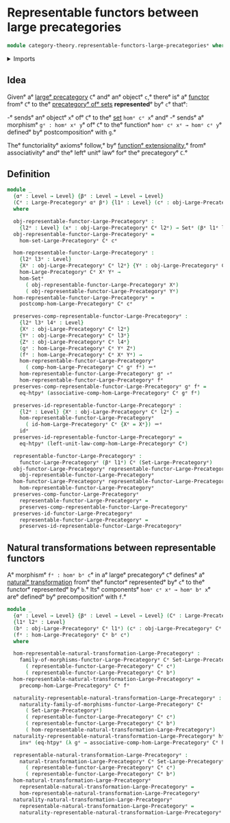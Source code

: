 # Representable functors between large precategories

```agda
module category-theory.representable-functors-large-precategoriesᵉ where
```

<details><summary>Imports</summary>

```agda
open import category-theory.functors-large-precategoriesᵉ
open import category-theory.large-precategoriesᵉ
open import category-theory.natural-transformations-functors-large-precategoriesᵉ

open import foundation.category-of-setsᵉ
open import foundation.function-extensionalityᵉ
open import foundation.function-typesᵉ
open import foundation.identity-typesᵉ
open import foundation.setsᵉ
open import foundation.universe-levelsᵉ
```

</details>

## Idea

Givenᵉ aᵉ [largeᵉ precategory](category-theory.large-precategories.mdᵉ) `C`ᵉ andᵉ anᵉ
objectᵉ `c`,ᵉ thereᵉ isᵉ aᵉ
[functor](category-theory.functors-large-precategories.mdᵉ) fromᵉ `C`ᵉ to theᵉ
[precategoryᵉ ofᵉ sets](foundation.category-of-sets.mdᵉ) **represented**ᵉ byᵉ `c`ᵉ
thatᵉ:

-ᵉ sendsᵉ anᵉ objectᵉ `x`ᵉ ofᵉ `C`ᵉ to theᵉ [set](foundation-core.sets.mdᵉ) `homᵉ cᵉ x`ᵉ andᵉ
-ᵉ sendsᵉ aᵉ morphismᵉ `gᵉ : homᵉ xᵉ y`ᵉ ofᵉ `C`ᵉ to theᵉ functionᵉ `homᵉ cᵉ xᵉ → homᵉ cᵉ y`ᵉ
  definedᵉ byᵉ postcompositionᵉ with `g`.ᵉ

Theᵉ functorialityᵉ axiomsᵉ follow,ᵉ byᵉ
[functionᵉ extensionality](foundation.function-extensionality.md),ᵉ fromᵉ
associativityᵉ andᵉ theᵉ leftᵉ unitᵉ lawᵉ forᵉ theᵉ precategoryᵉ `C`.ᵉ

## Definition

```agda
module _
  {αᵉ : Level → Level} {βᵉ : Level → Level → Level}
  (Cᵉ : Large-Precategoryᵉ αᵉ βᵉ) {l1ᵉ : Level} (cᵉ : obj-Large-Precategoryᵉ Cᵉ l1ᵉ)
  where

  obj-representable-functor-Large-Precategoryᵉ :
    {l2ᵉ : Level} (xᵉ : obj-Large-Precategoryᵉ Cᵉ l2ᵉ) → Setᵉ (βᵉ l1ᵉ l2ᵉ)
  obj-representable-functor-Large-Precategoryᵉ =
    hom-set-Large-Precategoryᵉ Cᵉ cᵉ

  hom-representable-functor-Large-Precategoryᵉ :
    {l2ᵉ l3ᵉ : Level}
    {Xᵉ : obj-Large-Precategoryᵉ Cᵉ l2ᵉ} {Yᵉ : obj-Large-Precategoryᵉ Cᵉ l3ᵉ} →
    hom-Large-Precategoryᵉ Cᵉ Xᵉ Yᵉ →
    hom-Setᵉ
      ( obj-representable-functor-Large-Precategoryᵉ Xᵉ)
      ( obj-representable-functor-Large-Precategoryᵉ Yᵉ)
  hom-representable-functor-Large-Precategoryᵉ =
    postcomp-hom-Large-Precategoryᵉ Cᵉ cᵉ

  preserves-comp-representable-functor-Large-Precategoryᵉ :
    {l2ᵉ l3ᵉ l4ᵉ : Level}
    {Xᵉ : obj-Large-Precategoryᵉ Cᵉ l2ᵉ}
    {Yᵉ : obj-Large-Precategoryᵉ Cᵉ l3ᵉ}
    {Zᵉ : obj-Large-Precategoryᵉ Cᵉ l4ᵉ}
    (gᵉ : hom-Large-Precategoryᵉ Cᵉ Yᵉ Zᵉ)
    (fᵉ : hom-Large-Precategoryᵉ Cᵉ Xᵉ Yᵉ) →
    hom-representable-functor-Large-Precategoryᵉ
      ( comp-hom-Large-Precategoryᵉ Cᵉ gᵉ fᵉ) ＝ᵉ
    hom-representable-functor-Large-Precategoryᵉ gᵉ ∘ᵉ
    hom-representable-functor-Large-Precategoryᵉ fᵉ
  preserves-comp-representable-functor-Large-Precategoryᵉ gᵉ fᵉ =
    eq-htpyᵉ (associative-comp-hom-Large-Precategoryᵉ Cᵉ gᵉ fᵉ)

  preserves-id-representable-functor-Large-Precategoryᵉ :
    {l2ᵉ : Level} {Xᵉ : obj-Large-Precategoryᵉ Cᵉ l2ᵉ} →
    hom-representable-functor-Large-Precategoryᵉ
      ( id-hom-Large-Precategoryᵉ Cᵉ {Xᵉ = Xᵉ}) ＝ᵉ
    idᵉ
  preserves-id-representable-functor-Large-Precategoryᵉ =
    eq-htpyᵉ (left-unit-law-comp-hom-Large-Precategoryᵉ Cᵉ)

  representable-functor-Large-Precategoryᵉ :
    functor-Large-Precategoryᵉ (βᵉ l1ᵉ) Cᵉ (Set-Large-Precategoryᵉ)
  obj-functor-Large-Precategoryᵉ representable-functor-Large-Precategoryᵉ =
    obj-representable-functor-Large-Precategoryᵉ
  hom-functor-Large-Precategoryᵉ representable-functor-Large-Precategoryᵉ =
    hom-representable-functor-Large-Precategoryᵉ
  preserves-comp-functor-Large-Precategoryᵉ
    representable-functor-Large-Precategoryᵉ =
    preserves-comp-representable-functor-Large-Precategoryᵉ
  preserves-id-functor-Large-Precategoryᵉ
    representable-functor-Large-Precategoryᵉ =
    preserves-id-representable-functor-Large-Precategoryᵉ
```

## Natural transformations between representable functors

Aᵉ morphismᵉ `fᵉ : homᵉ bᵉ c`ᵉ in aᵉ largeᵉ precategoryᵉ `C`ᵉ definesᵉ aᵉ
[naturalᵉ transformation](category-theory.natural-transformations-functors-large-precategories.mdᵉ)
fromᵉ theᵉ functorᵉ representedᵉ byᵉ `c`ᵉ to theᵉ functorᵉ representedᵉ byᵉ `b`.ᵉ Itsᵉ
componentsᵉ `homᵉ cᵉ xᵉ → homᵉ bᵉ x`ᵉ areᵉ definedᵉ byᵉ precompositionᵉ with `f`.ᵉ

```agda
module _
  {αᵉ : Level → Level} {βᵉ : Level → Level → Level} (Cᵉ : Large-Precategoryᵉ αᵉ βᵉ)
  {l1ᵉ l2ᵉ : Level}
  (bᵉ : obj-Large-Precategoryᵉ Cᵉ l1ᵉ) (cᵉ : obj-Large-Precategoryᵉ Cᵉ l2ᵉ)
  (fᵉ : hom-Large-Precategoryᵉ Cᵉ bᵉ cᵉ)
  where

  hom-representable-natural-transformation-Large-Precategoryᵉ :
    family-of-morphisms-functor-Large-Precategoryᵉ Cᵉ Set-Large-Precategoryᵉ
      ( representable-functor-Large-Precategoryᵉ Cᵉ cᵉ)
      ( representable-functor-Large-Precategoryᵉ Cᵉ bᵉ)
  hom-representable-natural-transformation-Large-Precategoryᵉ =
    precomp-hom-Large-Precategoryᵉ Cᵉ fᵉ

  naturality-representable-natural-transformation-Large-Precategoryᵉ :
    naturality-family-of-morphisms-functor-Large-Precategoryᵉ Cᵉ
      ( Set-Large-Precategoryᵉ)
      ( representable-functor-Large-Precategoryᵉ Cᵉ cᵉ)
      ( representable-functor-Large-Precategoryᵉ Cᵉ bᵉ)
      ( hom-representable-natural-transformation-Large-Precategoryᵉ)
  naturality-representable-natural-transformation-Large-Precategoryᵉ hᵉ =
    invᵉ (eq-htpyᵉ (λ gᵉ → associative-comp-hom-Large-Precategoryᵉ Cᵉ hᵉ gᵉ fᵉ))

  representable-natural-transformation-Large-Precategoryᵉ :
    natural-transformation-Large-Precategoryᵉ Cᵉ Set-Large-Precategoryᵉ
      ( representable-functor-Large-Precategoryᵉ Cᵉ cᵉ)
      ( representable-functor-Large-Precategoryᵉ Cᵉ bᵉ)
  hom-natural-transformation-Large-Precategoryᵉ
    representable-natural-transformation-Large-Precategoryᵉ =
    hom-representable-natural-transformation-Large-Precategoryᵉ
  naturality-natural-transformation-Large-Precategoryᵉ
    representable-natural-transformation-Large-Precategoryᵉ =
    naturality-representable-natural-transformation-Large-Precategoryᵉ
```